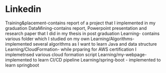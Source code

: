 # Linkedin
Training&placement-contains report of a project that I implemented in my graduation
DataMining-contains report, Powerpoint presentation and research paper that I did in my thesis in post graduation
Learning- contains various folder which I studied on my own 
Learning/Algorithms- implemented several algorithms as I want to learn Java and data structure
Learning/CloudFormation- while prparing for AWS certification I implemetnsed various cloud formation script
Learning/my-webpage- implemented to learn CI/CD pipeline
Learning/spring-boot - implemented to learn springboot
